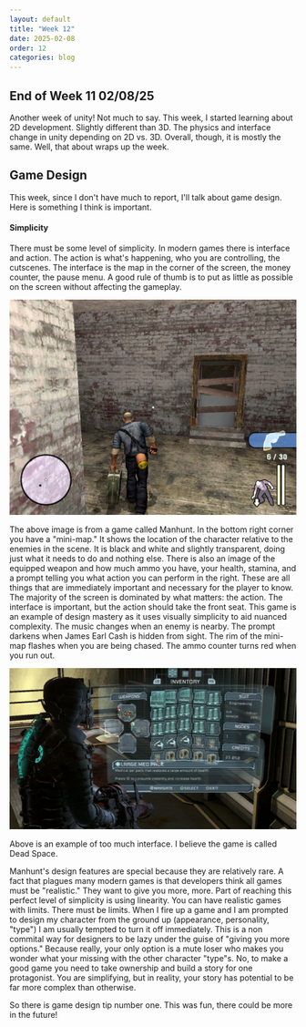 ```yaml
---
layout: default
title: "Week 12"
date: 2025-02-08
order: 12
categories: blog
---
```


## End of Week 11 02/08/25
Another week of unity! Not much to say. This week, I started learning about 2D development. Slightly different than 3D. The physics and interface change in unity depending on 2D vs. 3D. Overall, though, it is mostly the same. Well, that about wraps up the week.

## Game Design
This week, since I don't have much to report, I'll talk about game design. Here is something I think is important.

#### Simplicity
There must be some level of simplicity. In modern games there is interface and action. The action is what's happening, who you are controlling, the cutscenes. The interface is the map in the corner of the screen, the money counter, the pause menu. A good rule of thumb is to put as little as possible on the screen without affecting the gameplay.

![My Image](manhunt.png)

The above image is from a game called Manhunt. In the bottom right corner you have a "mini-map." It shows the location of the character relative to the enemies in the scene. It is black and white and slightly transparent, doing just what it needs to do and nothing else. There is also an image of the equipped weapon and how much ammo you have, your health, stamina, and a prompt telling you what action you can perform in the right. These are all things that are immediately important and necessary for the player to know. The majority of the screen is dominated by what matters: the action. The interface is important, but the action should take the front seat. This game is an example of design mastery as it uses visually simplicity to aid nuanced complexity. The music changes when an enemy is nearby. The prompt darkens when James Earl Cash is hidden from sight. The rim of the mini-map flashes when you are being chased. The ammo counter turns red when you run out. 

![My Image2](bad-game.png)

Above is an example of too much interface. I believe the game is called Dead Space.

Manhunt's design features are special because they are relatively rare. A fact that plagues many modern games is that developers think all games must be "realistic." They want to give you more, more. Part of reaching this perfect level of simplicity is using linearity. You can have realistic games with limits. There must be limits. When I fire up a game and I am prompted to design my character from the ground up (appearance, personality, "type") I am usually tempted to turn it off immediately. This is a non commital way for designers to be lazy under the guise of "giving you more options." Because really, your only option is a mute loser who makes you wonder what your missing with the other character "type"s. No, to make a good game you need to take ownership and build a story for one protagonist. You are simplifying, but in reality, your story has potential to be far more complex than otherwise.

So there is game design tip number one. This was fun, there could be more in the future!

